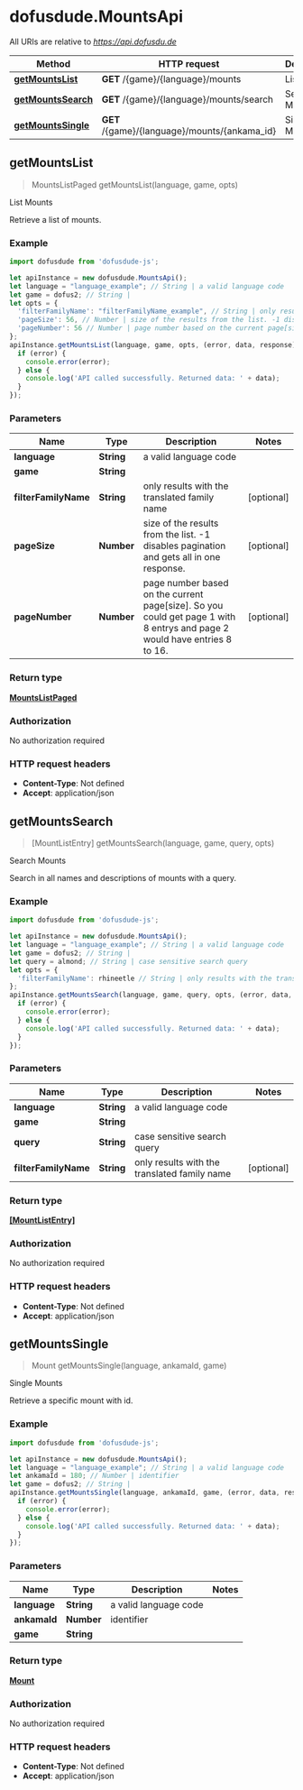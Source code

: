# dofusdude.MountsApi

All URIs are relative to *https://api.dofusdu.de*

Method | HTTP request | Description
------------- | ------------- | -------------
[**getMountsList**](MountsApi.md#getMountsList) | **GET** /{game}/{language}/mounts | List Mounts
[**getMountsSearch**](MountsApi.md#getMountsSearch) | **GET** /{game}/{language}/mounts/search | Search Mounts
[**getMountsSingle**](MountsApi.md#getMountsSingle) | **GET** /{game}/{language}/mounts/{ankama_id} | Single Mounts



## getMountsList

> MountsListPaged getMountsList(language, game, opts)

List Mounts

Retrieve a list of mounts.

### Example

```javascript
import dofusdude from 'dofusdude-js';

let apiInstance = new dofusdude.MountsApi();
let language = "language_example"; // String | a valid language code
let game = dofus2; // String | 
let opts = {
  'filterFamilyName': "filterFamilyName_example", // String | only results with the translated family name
  'pageSize': 56, // Number | size of the results from the list. -1 disables pagination and gets all in one response.
  'pageNumber': 56 // Number | page number based on the current page[size]. So you could get page 1 with 8 entrys and page 2 would have entries 8 to 16.
};
apiInstance.getMountsList(language, game, opts, (error, data, response) => {
  if (error) {
    console.error(error);
  } else {
    console.log('API called successfully. Returned data: ' + data);
  }
});
```

### Parameters


Name | Type | Description  | Notes
------------- | ------------- | ------------- | -------------
 **language** | **String**| a valid language code | 
 **game** | **String**|  | 
 **filterFamilyName** | **String**| only results with the translated family name | [optional] 
 **pageSize** | **Number**| size of the results from the list. -1 disables pagination and gets all in one response. | [optional] 
 **pageNumber** | **Number**| page number based on the current page[size]. So you could get page 1 with 8 entrys and page 2 would have entries 8 to 16. | [optional] 

### Return type

[**MountsListPaged**](MountsListPaged.md)

### Authorization

No authorization required

### HTTP request headers

- **Content-Type**: Not defined
- **Accept**: application/json


## getMountsSearch

> [MountListEntry] getMountsSearch(language, game, query, opts)

Search Mounts

Search in all names and descriptions of mounts with a query.

### Example

```javascript
import dofusdude from 'dofusdude-js';

let apiInstance = new dofusdude.MountsApi();
let language = "language_example"; // String | a valid language code
let game = dofus2; // String | 
let query = almond; // String | case sensitive search query
let opts = {
  'filterFamilyName': rhineetle // String | only results with the translated family name
};
apiInstance.getMountsSearch(language, game, query, opts, (error, data, response) => {
  if (error) {
    console.error(error);
  } else {
    console.log('API called successfully. Returned data: ' + data);
  }
});
```

### Parameters


Name | Type | Description  | Notes
------------- | ------------- | ------------- | -------------
 **language** | **String**| a valid language code | 
 **game** | **String**|  | 
 **query** | **String**| case sensitive search query | 
 **filterFamilyName** | **String**| only results with the translated family name | [optional] 

### Return type

[**[MountListEntry]**](MountListEntry.md)

### Authorization

No authorization required

### HTTP request headers

- **Content-Type**: Not defined
- **Accept**: application/json


## getMountsSingle

> Mount getMountsSingle(language, ankamaId, game)

Single Mounts

Retrieve a specific mount with id.

### Example

```javascript
import dofusdude from 'dofusdude-js';

let apiInstance = new dofusdude.MountsApi();
let language = "language_example"; // String | a valid language code
let ankamaId = 180; // Number | identifier
let game = dofus2; // String | 
apiInstance.getMountsSingle(language, ankamaId, game, (error, data, response) => {
  if (error) {
    console.error(error);
  } else {
    console.log('API called successfully. Returned data: ' + data);
  }
});
```

### Parameters


Name | Type | Description  | Notes
------------- | ------------- | ------------- | -------------
 **language** | **String**| a valid language code | 
 **ankamaId** | **Number**| identifier | 
 **game** | **String**|  | 

### Return type

[**Mount**](Mount.md)

### Authorization

No authorization required

### HTTP request headers

- **Content-Type**: Not defined
- **Accept**: application/json

